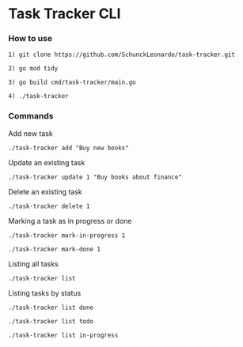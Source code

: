 # Task Tracker CLI
### How to use
```
1) git clone https://github.com/SchunckLeonardo/task-tracker.git

2) go mod tidy

3) go build cmd/task-tracker/main.go

4) ./task-tracker
```

### Commands
Add new task
```shell
./task-tracker add "Buy new books"
```

Update an existing task
```shell
./task-tracker update 1 "Buy books about finance"
```

Delete an existing task
```shell
./task-tracker delete 1
```

Marking a task as in progress or done
```shell
./task-tracker mark-in-progress 1
```

```shell
./task-tracker mark-done 1
```

Listing all tasks
```shell
./task-tracker list
```

Listing tasks by status
```shell
./task-tracker list done
```

```shell
./task-tracker list todo
```

```shell
./task-tracker list in-progress
```